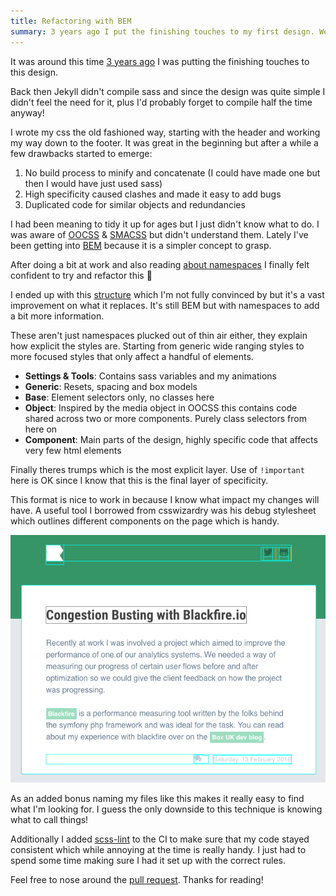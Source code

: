 ```yaml
---
title: Refactoring with BEM
summary: 3 years ago I put the finishing touches to my first design. We'll go over what I've changed since and where I hope to go next
---
```


It was around this time [3 years ago](/suit-and-tie) I was putting the finishing touches to this design.

Back then Jekyll didn't compile sass and since the design was quite simple I didn't feel the need for it, plus I'd probably forget to compile half the time anyway!

I wrote my css the old fashioned way, starting with the header and working my way down to the footer. It was great in the beginning but after a while a few drawbacks started to emerge:

1. No build process to minify and concatenate (I could have made one but then I would have just used sass)
2. High specificity caused clashes and made it easy to add bugs
3. Duplicated code for similar objects and redundancies

I had been meaning to tidy it up for ages but I just didn't know what to do. I was aware of [OOCSS](https://thesassway.com/intermediate/using-object-oriented-css-with-sass) & [SMACSS](https://smacss.com) but didn't understand them. Lately I've been getting into [BEM](https://getbem.com/) because it is a simpler concept
to grasp.

After doing a bit at work and also reading [about namespaces](https://csswizardry.com/2015/03/more-transparent-ui-code-with-namespaces/) I finally felt confident to try and refactor this :hankey:

I ended up with this [structure](https://github.com/studioromeo/studioromeo.github.com/tree/d2a28c0577fd0cac191ba1f9851f2b93f0134498/_sass) which I'm not fully convinced by but it's a vast improvement on what it replaces. It's still BEM but with namespaces to add a bit more information.

These aren't just namespaces plucked out of thin air either, they explain how explicit the styles are. Starting from generic wide ranging styles to more focused styles that only affect a handful of elements.

-   **Settings & Tools**: Contains sass variables and my animations
-   **Generic**: Resets, spacing and box models
-   **Base**: Element selectors only, no classes here
-   **Object**: Inspired by the media object in OOCSS this contains code shared across two or more components. Purely class selectors from here on
-   **Component**: Main parts of the design, highly specific code that affects very few html elements

Finally theres trumps which is the most explicit layer. Use of `!important` here is OK since I know that this is the final layer of specificity.

This format is nice to work in because I know what impact my changes will have. A useful tool I borrowed from csswizardry was his debug stylesheet which outlines different components on the page
which is handy.

![Site with coloured outlines for different classes](/img/2016/debugging.jpg)

As an added bonus naming my files like this makes it really easy to find what I'm looking for. I guess the only downside to this technique is knowing what to call things!

Additionally I added [scss-lint](https://github.com/brigade/scss-lint) to the CI to make sure that my code stayed consistent which while annoying at the time is really handy. I just had to spend some time making sure I had it set up with the correct rules.

Feel free to nose around the [pull request](https://github.com/studioromeo/studioromeo.github.com/pull/25). Thanks for reading!
